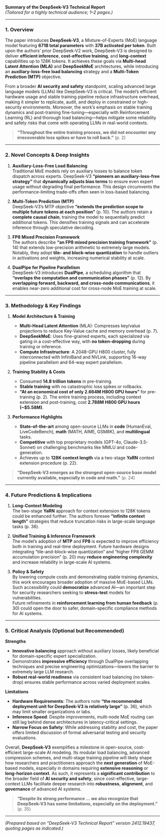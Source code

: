 **Summary of the DeepSeek-V3 Technical Report**  
*(Tailored for a highly technical audience; 1–2 pages.)*

---

### 1. Overview

The paper introduces **DeepSeek-V3**, a Mixture-of-Experts (MoE) language model featuring **671B total parameters** with **37B activated per token**. Built upon the authors’ prior DeepSeek-V2 work, DeepSeek-V3 is designed to deliver **efficient inference**, **cost-effective training**, and **long-context** capabilities up to 128K tokens. It achieves these goals via **Multi-head Latent Attention (MLA)** and **DeepSeekMoE** architectures, while introducing an **auxiliary-loss-free load balancing** strategy and a **Multi-Token Prediction (MTP)** objective.

From a broader **AI security and safety** standpoint, scaling advanced large language models (LLMs) like DeepSeek-V3 is critical. The model’s efficient hardware usage and stable training pipeline reduce infrastructure overhead, making it simpler to replicate, audit, and deploy in constrained or high-security environments. Moreover, the work’s emphasis on stable training dynamics and post-training fine-tuning—especially with Reinforcement Learning (RL) and thorough load balancing—helps mitigate some reliability and safety risks that come with operating LLMs in real-world contexts.

> **“Throughout the entire training process, we did not encounter any irrecoverable loss spikes or have to roll back.”** (p. 2)

---

### 2. Novel Concepts & Deep Insights

1. **Auxiliary-Loss-Free Load Balancing**  
   Traditional MoE models rely on auxiliary losses to balance token dispatch across experts. DeepSeek-V3 **“pioneers an auxiliary-loss-free strategy”** that **dynamically adjusts bias terms** to ensure even expert usage without degrading final performance. This design circumvents the performance-limiting trade-offs often seen in loss-based balancing.

2. **Multi-Token Prediction (MTP)**  
   DeepSeek-V3’s MTP objective **“extends the prediction scope to multiple future tokens at each position”** (p. 10). The authors retain a **complete causal chain**, training the model to sequentially predict additional tokens. This densifies training signals and can accelerate inference through speculative decoding.

3. **FP8 Mixed Precision Framework**  
   The authors describe **“an FP8 mixed precision training framework”** (p. 14) that extends low-precision arithmetic to extremely large models. Notably, they adopt **tile- and block-wise quantization** to handle outliers in activations and weights, increasing numerical stability at scale.

4. **DualPipe for Pipeline Parallelism**  
   DeepSeek-V3 introduces **DualPipe**, a scheduling algorithm that **“overlaps the computation and communication phases”** (p. 12). By **overlapping forward, backward, and cross-node communications**, it enables near-zero additional cost for cross-node MoE training at scale.

---

### 3. Methodology & Key Findings

1. **Model Architecture & Training**  
   - **Multi-Head Latent Attention** (MLA): Compresses key/value projections to reduce Key-Value cache and memory overhead (p. 7).  
   - **DeepSeekMoE**: Uses fine-grained experts, each specialized via gating in a cost-effective way, with **no token-dropping** during training or inference.  
   - **Compute Infrastructure**: A 2048-GPU H800 cluster, fully interconnected with InfiniBand and NVLink, supporting 16-way pipeline parallelism and 64-way expert parallelism.

2. **Training Stability & Costs**  
   - Consumed **14.8 trillion tokens** in pre-training.  
   - **Stable training** with no catastrophic loss spikes or rollbacks.  
   - **“At an economical cost of only 2.664M H800 GPU hours”** for pre-training (p. 2). The entire training process, including context extension and post-training, cost **2.788M H800 GPU hours (~$5.58M)**.

3. **Performance Highlights**  
   - **State-of-the-art** among open-source LLMs in **code** (HumanEval, LiveCodeBench), **math** (MATH, AIME, GSM8K), and **multilingual** tasks.  
   - **Competitive** with top proprietary models (GPT-4o, Claude-3.5-Sonnet) on challenging benchmarks like MMLU and code-generation.  
   - Achieves up to **128K context length** via a two-stage **YaRN** context extension procedure (p. 22).

> **“DeepSeek-V3 emerges as the strongest open-source base model currently available, especially in code and math.”** (p. 24)

---

### 4. Future Predictions & Implications

1. **Long-Context Modeling**  
   The two-stage **YaRN** approach for context extension to 128K tokens could be enhanced further. The authors foresee **“infinite context length”** strategies that reduce truncation risks in large-scale language tasks (p. 36).

2. **Unified Training & Inference Framework**  
   The model’s adoption of **MTP** and **FP8** is expected to improve efficiency both in training and real-time deployment. Future hardware designs integrating “tile-and-block-wise quantization” and “higher FP8 GEMM accumulation precision” (p. 20) may **reduce engineering complexity** and increase reliability in large-scale AI systems.

3. **Policy & Safety**  
   By lowering compute costs and demonstrating stable training dynamics, this work encourages broader adoption of massive MoE-based LLMs. Such accessibility could **democratize** advanced AI—an important step for security researchers seeking to **stress-test** models for vulnerabilities.  
   Future refinements in **reinforcement learning from human feedback** (p. 30) could open the door to safer, domain-specific compliance methods for AI systems.

---

### 5. Critical Analysis (Optional but Recommended)

**Strengths**  
- **Innovative balancing** approach without auxiliary losses, likely beneficial for domain-specific expert specialization.  
- Demonstrates **impressive efficiency** through DualPipe overlapping techniques and precise engineering optimizations—lowers the barrier to extremely large LLM research.  
- **Robust real-world readiness** via consistent load balancing (no token-drop) ensures stable performance across varied deployment scales.

**Limitations**  
- **Hardware Requirements**: The authors note **“the recommended deployment unit for DeepSeek-V3 is relatively large”** (p. 36), which may limit smaller organizations or labs.  
- **Inference Speed**: Despite improvements, multi-node MoE routing can still lag behind dense architectures in latency-critical settings.  
- **Narrow Focus on Safety**: While addressing stability and cost, the paper offers limited discussion of formal adversarial testing and security evaluations.

Overall, **DeepSeek-V3** exemplifies a milestone in open-source, cost-efficient large-scale AI modeling. Its modular load balancing, advanced compression schemes, and multi-stage training pipeline will likely shape how researchers and practitioners approach the **next generation** of MoE-based models, especially in domains requiring **extensive reasoning** or **long-horizon context**. As such, it represents a **significant contribution** to the broader field of **AI security and safety**, since cost-effective, large-context LLMs facilitate deeper research into **robustness**, **alignment**, and **governance** of advanced AI systems.

> **“Despite its strong performance ... we also recognize that DeepSeek-V3 has some limitations, especially on the deployment.”** (p. 35)

---

*(Prepared based on “DeepSeek-V3 Technical Report” version 2412.19437, quoting pages as indicated.)*

